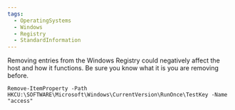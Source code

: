```yaml
---
tags:
  - OperatingSystems
  - Windows
  - Registry
  - StandardInformation
---
```

Removing entries from the Windows Registry could negatively affect the host and how it functions. Be sure you know what it is you are removing before.

```powershell-session
Remove-ItemProperty -Path HKCU:\SOFTWARE\Microsoft\Windows\CurrentVersion\RunOnce\TestKey -Name  "access"
```